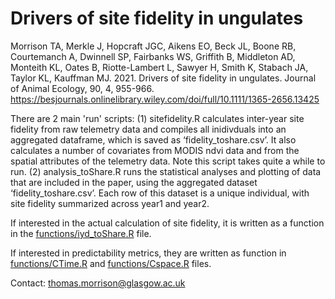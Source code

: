# Drivers of site fidelity in ungulates

Morrison TA, Merkle J, Hopcraft JGC, Aikens EO, Beck JL, Boone RB, Courtemanch A, Dwinnell SP, Fairbanks WS, Griffith B, Middleton AD, Monteith KL, Oates B, Riotte-Lambert L, Sawyer H, Smith K, Stabach JA, Taylor KL, Kauffman MJ. 2021. Drivers of site fidelity in ungulates. Journal of Animal Ecology, 90, 4, 955-966.
https://besjournals.onlinelibrary.wiley.com/doi/full/10.1111/1365-2656.13425

There are 2 main 'run' scripts: 
(1) sitefidelity.R calculates inter-year site fidelity from raw telemetry data and compiles all inidivduals into an aggregated dataframe, which is saved as ‘fidelity_toshare.csv’. It also calculates a number of covariates from MODIS ndvi data and from the spatial attributes of the telemetry data. Note this script takes quite a while to run. 
(2) analysis_toShare.R runs the statistical analyses and plotting of data that are included in the paper, using the aggregated dataset  ‘fidelity_toshare.csv’. Each row of this dataset is a unique individual, with site fidelity summarized across year1 and year2. 

If interested in the actual calculation of site fidelity, it is written as a function in the [functions/iyd_toShare.R][iyd] file. 

If interested in predictability metrics, they are written as function in [functions/CTime.R][ctime] and [functions/Cspace.R][cspace] files. 

Contact: <thomas.morrison@glasgow.ac.uk>

[iyd]: https://github.com/morrisontom/sitefidelity/blob/91b649241475bf0204b8ea879f19458ec199d475/functions/iyd_toshare.R
[ctime]: https://github.com/morrisontom/sitefidelity/blob/91b649241475bf0204b8ea879f19458ec199d475/functions/Ctime.R
[cspace]: https://github.com/morrisontom/sitefidelity/blob/80f206c2d66ffd2aa7fad3eebd6d55611bf9be58/functions/Cspace.R
